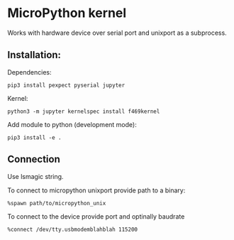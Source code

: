 # MicroPython kernel

Works with hardware device over serial port and unixport as a subprocess.

## Installation:

Dependencies:

```
pip3 install pexpect pyserial jupyter
```

Kernel:

```
python3 -m jupyter kernelspec install f469kernel
```

Add module to python (development mode):

```
pip3 install -e .
```

## Connection

Use lsmagic string. 

To connect to micropython unixport provide path to a binary:

```
%spawn path/to/micropython_unix
```

To connect to the device provide port and optinally baudrate

```
%connect /dev/tty.usbmodemblahblah 115200
```
